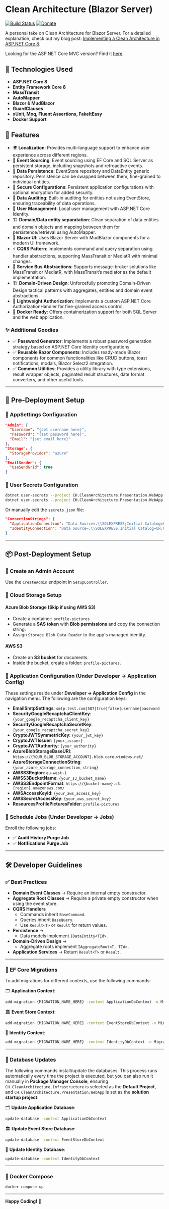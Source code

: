# Clean Architecture (Blazor Server)

[![Build Status](https://dev.azure.com/chadjiantoniou/CleanArchitectureBlazor/_apis/build/status%2Fthecodewrapper.CH.CleanArchitectureBlazor?branchName=main)](https://dev.azure.com/chadjiantoniou/CleanArchitectureBlazor/_build/latest?definitionId=5&branchName=main)
[![Donate](https://img.shields.io/badge/Donate-PayPal-blue.svg)](https://www.paypal.com/donate?hosted_button_id=XSXQYY5KBMXYW)

A personal take on Clean Architecture for Blazor Server. For a detailed explanation, check out my blog post: [Implementing a Clean Architecture in ASP.NET Core 8](https://thecodewrapper.com/dev/tcw-clean-achitecture).

Looking for the ASP.NET Core MVC version? Find it [here](https://github.com/thecodewrapper/CH.CleanArchitecture).

## 🚀 Technologies Used
- **ASP.NET Core 8**
- **Entity Framework Core 8**
- **MassTransit**
- **AutoMapper**
- **Blazor & MudBlazor**
- **GuardClauses**
- **xUnit, Moq, Fluent Assertions, FakeItEasy**
- **Docker Support**

## 🌟 Features
- 🌍 **Localization**: Provides multi-language support to enhance user experience across different regions.
- 📜 **Event Sourcing**: Event sourcing using EF Core and SQL Server as persistent storage, including snapshots and retroactive events.
- 💾 **Data Persistence**: EventStore repository and DataEntity generic repository. Persistence can be swapped between them, fine-grained to individual entities.
- 🔐 **Secure Configurations**: Persistent application configurations with optional encryption for added security.
- 📑 **Data Auditing**: Built-in auditing for entities not using EventStore, ensuring traceability of data operations.
- 👤 **User Management**: Local user management with ASP.NET Core Identity.
- 🏗️ **Domain/Data entity separatation**: Clean separation of data entities and domain objects and mapping between them for persistence/retrieval using AutoMapper.
- 🎨 **Blazor UI**: Uses Blazor Server with MudBlazor components for a modern UI framework.
- ⚡ **CQRS Pattern**: Implements command and query separation using handler abstractions, supporting MassTransit or MediatR with minimal changes.
- 📩 **Service Bus Abstractions**: Supports message-broker solutions like MassTransit or MediatR, with MassTransit’s mediator as the default implementation.
- 🏗 **Domain-Driven Design**: Unforcefully promoting Domain-Driven Design tactical patterns with aggregates, entities and domain event abstractions.
- 🔏 **Lightweight Authorization**: Implements a custom ASP.NET Core AuthorizationHandler for fine-grained access control.
- 🐳 **Docker Ready**: Offers containerization support for both SQL Server and the web application.

### ✨ Additional Goodies
- ✅ **Password Generator**: Implements a robust password generation strategy based on ASP.NET Core Identity configurations.
- ✅ **Reusable Razor Components**: Includes ready-made Blazor components for common functionalities like CRUD buttons, toast notifications, modals, Blazor Select2 integration.
- ✅ **Common Utilities**: Provides a utility library with type extensions, result wrapper objects, paginated result structures, date format converters, and other useful tools.

---

## 📌 Pre-Deployment Setup
### 🔧 AppSettings Configuration
```json
"Admin": {
  "Username": "{set username here}",
  "Password": "{set password here}",
  "Email": "{set email here}"
},
"Storage": {
  "StorageProvider": "azure" 
},
"EmailSender": {
  "UseSendGrid": true
}
```
### 🔑 User Secrets Configuration
```sh
dotnet user-secrets --project CH.CleanArchitecture.Presentation.WebApp set "ConnectionStrings:ApplicationConnection" "{connection_string}"
dotnet user-secrets --project CH.CleanArchitecture.Presentation.WebApp set "ConnectionStrings:IdentityConnection" "{connection_string}"
```
Or manually edit the `secrets.json` file:
```json
"ConnectionStrings": {
  "ApplicationConnection": "Data Source=.\\SQLEXPRESS;Initial Catalog=CH.CleanArchitecture;Integrated Security=True;MultipleActiveResultSets=True",
  "IdentityConnection": "Data Source=.\\SQLEXPRESS;Initial Catalog=CH.CleanArchitecture;Integrated Security=True;MultipleActiveResultSets=True"
}
```

---

## 📦 Post-Deployment Setup
### 🔹 Create an Admin Account
Use the `CreateAdmin` endpoint in `SetupController`.

### 🔹 Cloud Storage Setup
#### **Azure Blob Storage** (Skip if using AWS S3)
- Create a container: `profile-pictures`
- Generate a **SAS token** with **Blob permissions** and copy the connection string.
- Assign `Storage Blob Data Reader` to the app's managed identity.

#### **AWS S3**
- Create an **S3 bucket** for documents.
- Inside the bucket, create a folder: `profile-pictures`.

### 🔹 Application Configuration (Under Developer -> Application Config)
These settings reside under **Developer → Application Config** in the navigation menu. The following are the configuration keys:

- **EmailSmtpSettings**: `smtp.test.com|587|true|false|username|password`
- **SecurityGoogleRecaptchaClientKey**: `{your_google_recaptcha_client_key}`
- **SecurityGoogleRecaptchaSecretKey**: `{your_google_recaptcha_secret_key}`
- **CryptoJWTSymmetricKey**: `{your_jwt_key}`
- **CryptoJWTIssuer**: `{your_issuer}`
- **CryptoJWTAuthority**: `{your_authority}`
- **AzureBlobStorageBaseURI**: `https://{YOUR_BLOB_STORAGE_ACCOUNT}.blob.core.windows.net/`
- **AzureStorageConnectionString**: `{your_azure_storage_connection_string}`
- **AWSS3Region**: `eu-west-1`
- **AWSS3BucketName**: `{your_s3_bucket_name}`
- **AWSS3EndpointFormat**: `https://{bucket-name}.s3.{region}.amazonaws.com/`
- **AWSAccessKeyId**: `{your_aws_access_key}`
- **AWSSecretAccessKey**: `{your_aws_secret_key}`
- **ResourcesProfilePicturesFolder**: `profile-pictures`

### 🔹 Schedule Jobs (Under Developer -> Jobs)
Enroll the following jobs:

- ✅ **Audit History Purge Job**
- ✅ **Notifications Purge Job**

---

## 🛠 Developer Guidelines
### ✅ Best Practices
- **Domain Event Classes** → Require an internal empty constructor.
- **Aggregate Root Classes** → Require a private empty constructor when using the event store.
- **CQRS Handlers**
  - Commands inherit `BaseCommand`.
  - Queries inherit `BaseQuery`.
  - Use `Result<T>` or `Result` for return values.
- **Persistence** →
  - Data models implement `IDataEntity<TId>`.
- **Domain-Driven Design** →
  - Aggregate roots implement `IAggregateRoot<T, TId>`.
- **Application Services** → Return `Result<T>` or `Result`.
---
### 📌 EF Core Migrations
To add migrations for different contexts, use the following commands:

🗂 **Application Context**:
  ```sh
  add-migration {MIGRATION_NAME_HERE} -context ApplicationDbContext -o Migrations/Application
  ```

🏛 **Event Store Context**:
  ```sh
  add-migration {MIGRATION_NAME_HERE} -context EventStoreDbContext -o Migrations/EventStore
  ```

🔐 **Identity Context**:
  ```sh
  add-migration {MIGRATION_NAME_HERE} -context IdentityDbContext -o Migrations/Identity
  ```
---
### 📌 Database Updates
The following commands install/update the databases. This process runs automatically every time the project is executed, but you can also run it manually in **Package Manager Console**, ensuring `CH.CleanArchitecture.Infrastructure` is selected as the **Default Project**, and `CH.CleanArchitecture.Presentation.WebApp` is set as the **solution startup project**:

🗂 **Update Application Database**:
  ```sh
  update-database -context ApplicationDbContext
  ```
🏛 **Update Event Store Database**:
  ```sh
  update-database -context EventStoreDbContext
  ```
🔐 **Update Identity Database**:
  ```sh
  update-database -context IdentityDbContext
  ```
---
### 📌 Docker Compose
```sh
docker-compose up
```
---

**Happy Coding! 🚀**